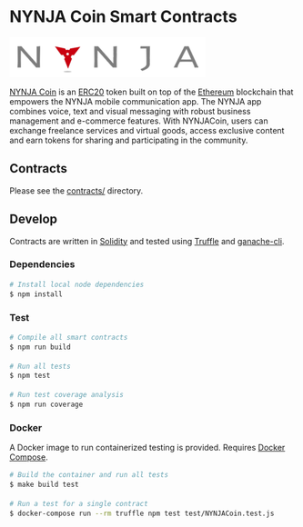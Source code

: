 # NYNJA Coin Smart Contracts

![NYNJA Coin](nynja.png)

[NYNJA Coin][nynjaCoin] is an [ERC20][erc20] token built on top of the [Ethereum][ethereum] blockchain that empowers the NYNJA mobile communication app. The NYNJA app combines voice, text and visual messaging with robust business management and e-commerce features. With NYNJACoin, users can exchange freelance services and virtual goods, access exclusive content and earn tokens for sharing and participating in the community.

## Contracts

Please see the [contracts/](truffle/contracts) directory.

## Develop

Contracts are written in [Solidity][solidity] and tested using [Truffle][truffle] and [ganache-cli][ganache-cli].

### Dependencies

```bash
# Install local node dependencies
$ npm install
```

### Test

```bash
# Compile all smart contracts
$ npm run build

# Run all tests
$ npm test

# Run test coverage analysis
$ npm run coverage
```

### Docker

A Docker image to run containerized testing is provided. Requires [Docker Compose][docker compose].

```bash
# Build the container and run all tests
$ make build test

# Run a test for a single contract
$ docker-compose run --rm truffle npm test test/NYNJACoin.test.js
```


[nynjaCoin]: https://nynjacoin.com/
[ethereum]: https://www.ethereum.org/
[erc20]: https://github.com/ethereum/EIPs/blob/master/EIPS/eip-20.md
[solidity]: https://solidity.readthedocs.io/en/develop/
[truffle]: http://truffleframework.com/
[ganache-cli]: https://github.com/trufflesuite/ganache-cli

[docker compose]: https://docs.docker.com/compose/
